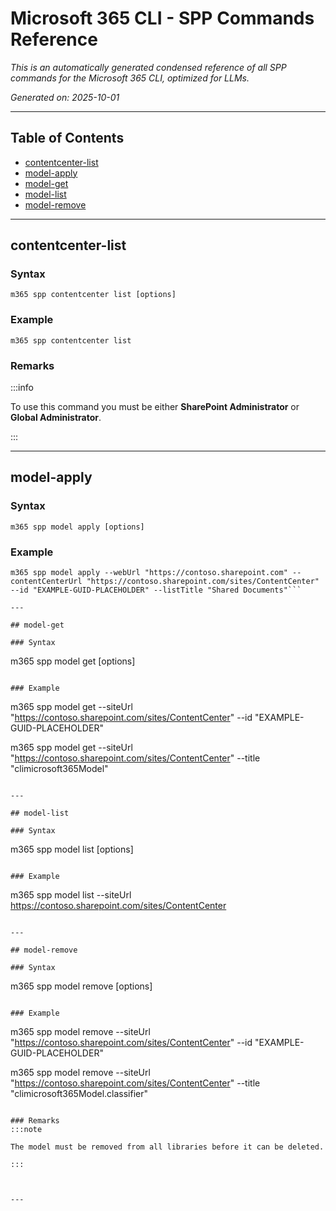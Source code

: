 <!-- DISCLAIMER: All secrets, passwords, and sensitive values in this document are examples only and not real credentials. -->
# Microsoft 365 CLI - SPP Commands Reference

*This is an automatically generated condensed reference of all SPP commands for the Microsoft 365 CLI, optimized for LLMs.*

*Generated on: 2025-10-01*

---

## Table of Contents

- [contentcenter-list](#contentcenter-list)
- [model-apply](#model-apply)
- [model-get](#model-get)
- [model-list](#model-list)
- [model-remove](#model-remove)

---

## contentcenter-list

### Syntax
```
m365 spp contentcenter list [options]
```

### Example
```
m365 spp contentcenter list

```

### Remarks
:::info

To use this command you must be either **SharePoint Administrator** or **Global Administrator**.

:::



---

## model-apply

### Syntax
```
m365 spp model apply [options]
```

### Example
```
m365 spp model apply --webUrl "https://contoso.sharepoint.com" --contentCenterUrl "https://contoso.sharepoint.com/sites/ContentCenter" --id "EXAMPLE-GUID-PLACEHOLDER" --listTitle "Shared Documents"```

---

## model-get

### Syntax
```
m365 spp model get [options]
```

### Example
```
m365 spp model get --siteUrl "https://contoso.sharepoint.com/sites/ContentCenter" --id "EXAMPLE-GUID-PLACEHOLDER"

m365 spp model get --siteUrl "https://contoso.sharepoint.com/sites/ContentCenter" --title "climicrosoft365Model"

```

---

## model-list

### Syntax
```
m365 spp model list [options]
```

### Example
```
m365 spp model list --siteUrl https://contoso.sharepoint.com/sites/ContentCenter

```

---

## model-remove

### Syntax
```
m365 spp model remove [options]
```

### Example
```
m365 spp model remove --siteUrl "https://contoso.sharepoint.com/sites/ContentCenter" --id "EXAMPLE-GUID-PLACEHOLDER"

m365 spp model remove --siteUrl "https://contoso.sharepoint.com/sites/ContentCenter" --title "climicrosoft365Model.classifier"

```

### Remarks
:::note

The model must be removed from all libraries before it can be deleted.

:::



---
